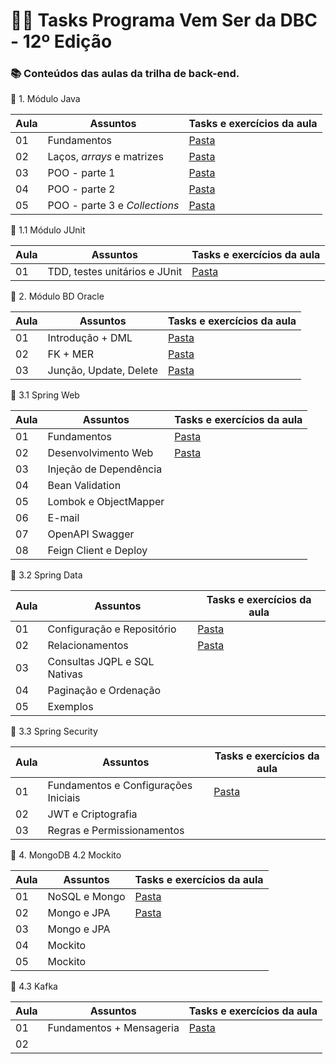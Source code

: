 # 👩‍💻 Tasks Programa Vem Ser da DBC - 12º Edição

### 📚 Conteúdos das aulas da trilha de back-end.

📂 1. Módulo Java

| Aula | Assuntos                       | Tasks e exercícios da aula                                                      |
| ---- | -------------------------------| ------------------------------------------------------------------------------- |
| 01   |  Fundamentos                   | [Pasta](https://github.com/leticiasantosgonc/vs12-back/tree/main/modulo-01-java/aula-01/task-01) |
| 02   |  Laços, _arrays_ e matrizes    | [Pasta](https://github.com/leticiasantosgonc/vs12-back/tree/main/modulo-01-java/aula-02) |
| 03   |  POO - parte 1                 | [Pasta](https://github.com/leticiasantosgonc/vs12-back/tree/main/modulo-01-java/aula-03) |
| 04   |  POO - parte 2                 | [Pasta](https://github.com/leticiasantosgonc/vs12-back/tree/main/modulo-01-java/aula-04) |
| 05   |  POO - parte 3 e _Collections_ | [Pasta](https://github.com/leticiasantosgonc/vs12-back/tree/main/modulo-01-java/aula-05) |


📂 1.1 Módulo JUnit

| Aula | Assuntos                      | Tasks e exercícios da aula                                               |
| ---- | ----------------------------- | ------------------------------------------------------------------------ |
| 01   | TDD, testes unitários e JUnit | [Pasta](https://github.com/leticiasantosgonc/vs12-back/tree/main/modulo-01-1-junit/conta-corrente4) |

📂 2. Módulo BD Oracle

| Aula | Assuntos                      | Tasks e exercícios da aula                                               |
| ---- | ----------------------------- | ------------------------------------------------------------------------ |
| 01   | Introdução + DML              | [Pasta](https://github.com/leticiasantosgonc/vs12-back/tree/main/modulo-02/aula-01) |
| 02   | FK + MER                      | [Pasta](https://github.com/leticiasantosgonc/vs12-back/tree/main/modulo-02/aula-02) |
| 03   | Junção, Update, Delete        | [Pasta](https://github.com/leticiasantosgonc/vs12-back/tree/main/modulo-02/aula-03) |

📂 3.1 Spring Web

| Aula | Assuntos               | Tasks e exercícios da aula                                                                   |
|------|------------------------|----------------------------------------------------------------------------------------------|
| 01   | Fundamentos            |[Pasta](https://github.com/leticiasantosgonc/vs12-back/tree/main/modulo-03-1-springweb/aula-01)|
| 02   | Desenvolvimento Web    |[Pasta](https://github.com/leticiasantosgonc/vs12-back/tree/main/modulo-03-1-springweb/pessoa-api)|
| 03   | Injeção de Dependência ||
| 04   | Bean Validation        ||
| 05   | Lombok e ObjectMapper  ||
| 06   | E-mail                 ||
| 07   | OpenAPI Swagger        ||
| 08   | Feign Client e Deploy  ||

📂 3.2 Spring Data

| Aula | Assuntos                     | Tasks e exercícios da aula                                                                   |
|------|------------------------------|----------------------------------------------------------------------------------------------|
| 01   | Configuração e Repositório   |[Pasta](https://github.com/leticiasantosgonc/vs12-back/tree/main/modulo-03-2-springdata/scripts)|
| 02   | Relacionamentos              |[Pasta](https://github.com/leticiasantosgonc/vs12-back/tree/main/modulo-03-2-springdata/pessoa-api)|
| 03   | Consultas JQPL e SQL Nativas ||
| 04   | Paginação e Ordenação        ||
| 05   | Exemplos                     ||

📂 3.3 Spring Security

| Aula | Assuntos                             | Tasks e exercícios da aula                                                                   |
|------|--------------------------------------|----------------------------------------------------------------------------------------------|
| 01   | Fundamentos e Configurações Iniciais |[Pasta](https://github.com/leticiasantosgonc/vs12-back/tree/main/modulo-03-3-springsecurity/pessoa-api)|
| 02   | JWT e Criptografia                   ||
| 03   | Regras e Permissionamentos           ||

📂 4. MongoDB
    4.2 Mockito

| Aula | Assuntos      | Tasks e exercícios da aula                                                          |
|------|---------------|-------------------------------------------------------------------------------------|
| 01   | NoSQL e Mongo | [Pasta](https://github.com/leticiasantosgonc/vs12-back/tree/main/modulo-04-mongodb) |
| 02   | Mongo e JPA   | [Pasta](https://github.com/leticiasantosgonc/vs12-back/tree/main/modulo-04-mongodb/aula-02)                                                                                  |
| 03   | Mongo e JPA   |                                                                                     |
| 04   | Mockito       |                                                                                     |
| 05   | Mockito       |                                                                                     |

📂 4.3 Kafka

| Aula | Assuntos                 | Tasks e exercícios da aula                                                                   |
|------|--------------------------|----------------------------------------------------------------------------------------------|
| 01   | Fundamentos + Mensageria |[Pasta](https://github.com/leticiasantosgonc/vs12-back/tree/main/modulo-04-3-kafka/produtor-consumidor)|
| 02   |                          ||
